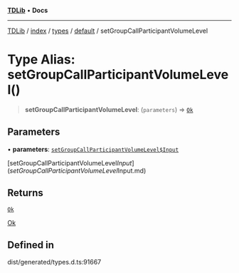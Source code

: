 [**TDLib**](../../../../../../README.md) • **Docs**

***

[TDLib](../../../../../../modules.md) / [index](../../../../../README.md) / [types](../../../README.md) / [default](../README.md) / setGroupCallParticipantVolumeLevel

# Type Alias: setGroupCallParticipantVolumeLevel()

> **setGroupCallParticipantVolumeLevel**: (`parameters`) => [`Ok`](Ok.md)

## Parameters

• **parameters**: [`setGroupCallParticipantVolumeLevel$Input`](setGroupCallParticipantVolumeLevel$Input.md)

[setGroupCallParticipantVolumeLevel$Input](setGroupCallParticipantVolumeLevel$Input.md)

## Returns

[`Ok`](Ok.md)

[Ok](Ok.md)

## Defined in

dist/generated/types.d.ts:91667
